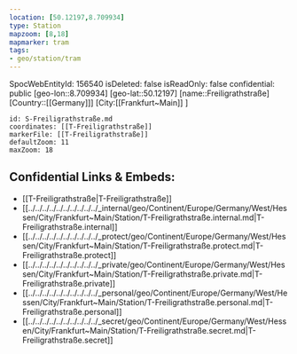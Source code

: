 ```yaml
---
location: [50.12197,8.709934]
type: Station 
mapzoom: [8,18] 
mapmarker: tram 
tags:
- geo/station/tram
---
```

SpocWebEntityId: 156540
isDeleted: false
isReadOnly: false
confidential: public
[geo-lon::8.709934]
[geo-lat::50.12197]
[name::Freiligrathstraße]
[Country::[[Germany]]]
[City:[[Frankfurt~Main]] ]


```leaflet
id: S-Freiligrathstraße.md
coordinates: [[T-Freiligrathstraße]]
markerFile: [[T-Freiligrathstraße]]
defaultZoom: 11 
maxZoom: 18
```


## Confidential Links & Embeds: 
- [[T-Freiligrathstraße|T-Freiligrathstraße]] 
- [[../../../../../../../../../../_internal/geo/Continent/Europe/Germany/West/Hessen/City/Frankfurt~Main/Station/T-Freiligrathstraße.internal.md|T-Freiligrathstraße.internal]] 
- [[../../../../../../../../../../_protect/geo/Continent/Europe/Germany/West/Hessen/City/Frankfurt~Main/Station/T-Freiligrathstraße.protect.md|T-Freiligrathstraße.protect]] 
- [[../../../../../../../../../../_private/geo/Continent/Europe/Germany/West/Hessen/City/Frankfurt~Main/Station/T-Freiligrathstraße.private.md|T-Freiligrathstraße.private]] 
- [[../../../../../../../../../../_personal/geo/Continent/Europe/Germany/West/Hessen/City/Frankfurt~Main/Station/T-Freiligrathstraße.personal.md|T-Freiligrathstraße.personal]] 
- [[../../../../../../../../../../_secret/geo/Continent/Europe/Germany/West/Hessen/City/Frankfurt~Main/Station/T-Freiligrathstraße.secret.md|T-Freiligrathstraße.secret]] 
